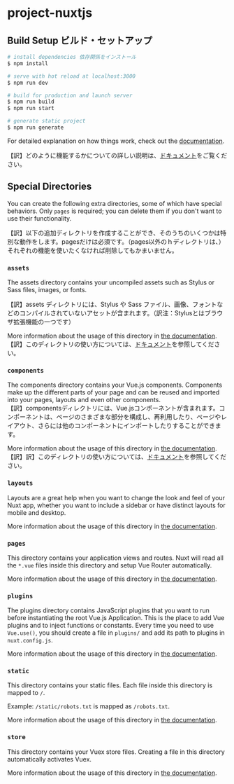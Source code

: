 # project-nuxtjs

## Build Setup ビルド・セットアップ

```bash
# install dependencies 依存関係をインストール
$ npm install

# serve with hot reload at localhost:3000
$ npm run dev

# build for production and launch server
$ npm run build
$ npm run start

# generate static project
$ npm run generate
```

For detailed explanation on how things work, check out the [documentation](https://nuxtjs.org).

【訳】どのように機能するかについての詳しい説明は、[ドキュメント](https://nuxtjs.org)をご覧ください。  

## Special Directories

You can create the following extra directories, some of which have special behaviors. Only `pages` is required; you can delete them if you don't want to use their functionality.  

【訳】以下の追加ディレクトリを作成することができ、そのうちのいくつかは特別な動作をします。pagesだけは必須です。（pages以外のｈディレクトリは、）それぞれの機能を使いたくなければ削除してもかまいません。

### `assets`

The assets directory contains your uncompiled assets such as Stylus or Sass files, images, or fonts.  

【訳】assets ディレクトリには、Stylus や Sass ファイル、画像、フォントなどのコンパイルされていないアセットが含まれます。（訳注：Stylusとはブラウザ拡張機能の一つです）

More information about the usage of this directory in [the documentation](https://nuxtjs.org/docs/2.x/directory-structure/assets).  
【訳】このディレクトリの使い方については、[ドキュメント](https://nuxtjs.org/docs/2.x/directory-structure/assets)を参照してください。

### `components`

The components directory contains your Vue.js components. Components make up the different parts of your page and can be reused and imported into your pages, layouts and even other components.  
【訳】componentsディレクトリには、Vue.jsコンポーネントが含まれます。コンポーネントは、ページのさまざまな部分を構成し、再利用したり、ページやレイアウト、さらには他のコンポーネントにインポートしたりすることができます。


More information about the usage of this directory in [the documentation](https://nuxtjs.org/docs/2.x/directory-structure/components).  
【訳】訳】このディレクトリの使い方については、[ドキュメント](https://nuxtjs.org/docs/2.x/directory-structure/components)を参照してください。

### `layouts`

Layouts are a great help when you want to change the look and feel of your Nuxt app, whether you want to include a sidebar or have distinct layouts for mobile and desktop.

More information about the usage of this directory in [the documentation](https://nuxtjs.org/docs/2.x/directory-structure/layouts).

### `pages`

This directory contains your application views and routes. Nuxt will read all the `*.vue` files inside this directory and setup Vue Router automatically.

More information about the usage of this directory in [the documentation](https://nuxtjs.org/docs/2.x/get-started/routing).

### `plugins`

The plugins directory contains JavaScript plugins that you want to run before instantiating the root Vue.js Application. This is the place to add Vue plugins and to inject functions or constants. Every time you need to use `Vue.use()`, you should create a file in `plugins/` and add its path to plugins in `nuxt.config.js`.

More information about the usage of this directory in [the documentation](https://nuxtjs.org/docs/2.x/directory-structure/plugins).

### `static`

This directory contains your static files. Each file inside this directory is mapped to `/`.

Example: `/static/robots.txt` is mapped as `/robots.txt`.

More information about the usage of this directory in [the documentation](https://nuxtjs.org/docs/2.x/directory-structure/static).

### `store`

This directory contains your Vuex store files. Creating a file in this directory automatically activates Vuex.

More information about the usage of this directory in [the documentation](https://nuxtjs.org/docs/2.x/directory-structure/store).
